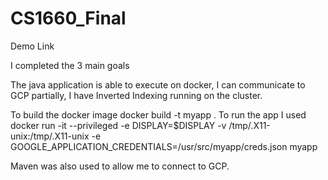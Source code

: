 # CS1660_Final
Demo Link

I completed the 3 main goals

  The java application is able to execute on docker, 
  I can communicate to GCP partially, 
  I have Inverted Indexing running on the cluster. 
  

To build the docker image 
  docker build -t myapp .
To run the app I used 
  docker run -it --privileged -e DISPLAY=$DISPLAY -v /tmp/.X11-unix:/tmp/.X11-unix -e
  GOOGLE_APPLICATION_CREDENTIALS=/usr/src/myapp/creds.json myapp

Maven was also used to allow me to connect to GCP.



